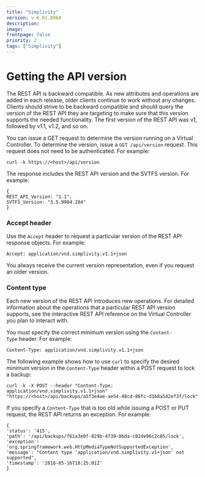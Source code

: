 ```yaml
---
title: "Simplivity"
version: v 6.01.8964
description:
image: 
frontpage: false
priority: 2
tags: ["Simplivity"]
---
```


Getting the API version
=======================

The REST API is backward compatible. As new attributes and operations are added in each release, older clients continue to work without any changes. Clients should strive to be backward compatible and should query the version of the REST API they are targeting to make sure that this version supports the needed functionality. The first version of the REST API was v1, followed by v1.1, v1.2, and so on.

You can issue a GET request to determine the version running on a Virtual Controller. To determine the version, issue a `GET /api/version` request. This request does not need to be authenticated. For example:

```
curl -k https://<host>/api/version
```

The response includes the REST API version and the SVTFS version. For example:

```
{
REST_API_Version: "1.1",
SVTFS_Version: "3.5.9904.284"
}
```

### Accept header

Use the `Accept` header to request a particular version of the REST API response objects. For example:

```
Accept: application/vnd.simplivity.v1.1+json
```

You always receive the current version representation, even if you request an older version.

### Content type

Each new version of the REST API introduces new operations. For detailed information about the operations that a particular REST API version supports, see the interactive REST API reference on the Virtual Controller you plan to interact with.

You must specify the correct minimum version using the `Content-Type` header. For example:

```
Content-Type: application/vnd.simplivity.v1.1+json
```

The following example shows how to use `curl` to specify the desired minimum version in the `Content-Type` header within a POST request to lock a backup:

```
curl -k -X POST --header "Content-Type: application/vnd.simplivity.v1.1+json"
"https://<host>/api/backups/a5f3e4ae-ae54-48cd-86fc-d168a542ef3f/lock"
```

If you specify a `Content-Type` that is too old while issuing a POST or PUT request, the REST API returns an exception. For example:

```
{
'status': '415',
'path': '/api/backups/f61a3e0f-829b-4739-86da-c82de96c2c85/lock',
'exception': 'org.springframework.web.HttpMediaTypeNotSupportedException',
'message': "Content type 'application/vnd.simplivity.v1+json' not supported",
'timestamp': '2016-05-16T18:25:01Z'
}
```